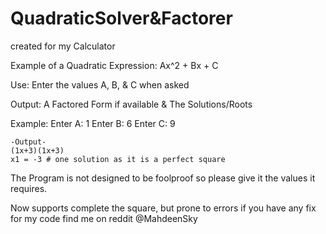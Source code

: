 # QuadraticSolver&Factorer

created for my Calculator

Example of a Quadratic Expression: Ax^2 + Bx + C

Use:
	Enter the values A, B, & C when asked

Output:
	A Factored Form if available &
	The Solutions/Roots

Example:
	Enter A: 1
	Enter B: 6
	Enter C: 9
	
	-Output-
	(1x+3)(1x+3)
	x1 = -3 # one solution as it is a perfect square

The Program is not designed to be foolproof so please give it the values it requires.

Now supports complete the square, but prone to errors
if you have any fix for my code find me on reddit @MahdeenSky


